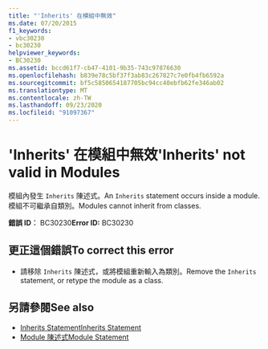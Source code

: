 ```yaml
---
title: "'Inherits' 在模組中無效"
ms.date: 07/20/2015
f1_keywords:
- vbc30230
- bc30230
helpviewer_keywords:
- BC30230
ms.assetid: bccd61f7-cb47-4101-9b35-743c97876630
ms.openlocfilehash: b839e78c5bf37f3ab83c267827c7e0fb4fb6592a
ms.sourcegitcommit: bf5c5850654187705bc94cc40ebfb62fe346ab02
ms.translationtype: MT
ms.contentlocale: zh-TW
ms.lasthandoff: 09/23/2020
ms.locfileid: "91097367"
---
```

# <a name="inherits-not-valid-in-modules"></a><span data-ttu-id="0580e-102">'Inherits' 在模組中無效</span><span class="sxs-lookup"><span data-stu-id="0580e-102">'Inherits' not valid in Modules</span></span>

<span data-ttu-id="0580e-103">模組內發生 `Inherits` 陳述式。</span><span class="sxs-lookup"><span data-stu-id="0580e-103">An `Inherits` statement occurs inside a module.</span></span> <span data-ttu-id="0580e-104">模組不可繼承自類別。</span><span class="sxs-lookup"><span data-stu-id="0580e-104">Modules cannot inherit from classes.</span></span>  
  
 <span data-ttu-id="0580e-105">**錯誤 ID︰** BC30230</span><span class="sxs-lookup"><span data-stu-id="0580e-105">**Error ID:** BC30230</span></span>  
  
## <a name="to-correct-this-error"></a><span data-ttu-id="0580e-106">更正這個錯誤</span><span class="sxs-lookup"><span data-stu-id="0580e-106">To correct this error</span></span>  
  
- <span data-ttu-id="0580e-107">請移除 `Inherits` 陳述式，或將模組重新輸入為類別。</span><span class="sxs-lookup"><span data-stu-id="0580e-107">Remove the `Inherits` statement, or retype the module as a class.</span></span>  
  
## <a name="see-also"></a><span data-ttu-id="0580e-108">另請參閱</span><span class="sxs-lookup"><span data-stu-id="0580e-108">See also</span></span>

- [<span data-ttu-id="0580e-109">Inherits Statement</span><span class="sxs-lookup"><span data-stu-id="0580e-109">Inherits Statement</span></span>](../language-reference/statements/inherits-statement.md)
- [<span data-ttu-id="0580e-110">Module 陳述式</span><span class="sxs-lookup"><span data-stu-id="0580e-110">Module Statement</span></span>](../language-reference/statements/module-statement.md)
